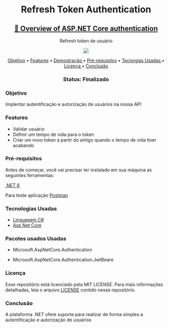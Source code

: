 <h1 align="center" > Refresh Token Authentication </h1>
<h2 align="center">
    <a href="https://docs.microsoft.com/en-us/aspnet/core/security/authentication/?view=aspnetcore-6.0">🔗 Overview of ASP.NET Core authentication</a>
</h2>
<p align="center"> Refresh token de usuário </p>
<p align="center">
<img src="https://img.shields.io/github/license/MarlysonMendes/TestMinimalAPI"/>
</p>

<p align="center">
 <a href="#Objetivo">Objetivo</a> •
 <a href="#Features">Features</a> •
 <a href="#Demostração">Demostração  </a> • 
 <a href="#Pre-requisitos">Pré-requisitos</a> • 
 <a href="#Tecnogias">Tecnogias Usadas  </a> • 
 <a href="#licenca">Licença  </a> • 
 <a href="#conclusao">Conclusão  </a>
</p>
<h3 align="center"> 
 Status:	Finalizado
</h4>
<h3 name = "Objetivo"> Objetivo </h3>
<p> Implentar autentificação e autorização de usuários na nossa API </p>

<h3 name = "Features" >Features</h3>
<ul>
 <li>Validar usuário</li>
 <li>Definir um tempo de vida para o token</li>
 <li>Criar um novo token a partir do antigo quando o tempo de vida tiver acabando</li>
 </ul>
 
  
  <h3 name="Pre-requisitos" >Pré-requisitos</h3>
  <p>Antes de começar, você vai precisar ter instalado em sua máquina as seguintes ferramentas:</p>
  <a href="https://dotnet.microsoft.com/en-us/download/dotnet/6.0" > .NET 6 </a>
  <p></p>
  <p>Para teste aplicação <a href="https://www.postman.com/downloads/">Postman </a></p>
  
  <h3 name = "Tecnogias" >Tecnologias Usadas</h3>
<ul>
 <li><a href="https://docs.microsoft.com/pt-br/dotnet/csharp/">Linguagem C# </a></li>
 <li><a href="https://docs.microsoft.com/pt-br/aspnet/core/?view=aspnetcore-6.0">Asp Net Core </a></li>
</ul>
   <h3 >Pacotes usados Usadas</h3>
<ul>
 <li><p >Microsoft.AspNetCore.Authentication </p></li>
 <li><p>Microsoft.AspNetCore.Authentication.JwtBeare </p></li>
</ul>
 
 <h3 name="licenca"> Licença </h3>
 <p>Esse repositório está licenciado pela MIT LICENSE. Para mais informações detalhadas, leia o arquivo <a href="https://github.com/MarlysonMendes/ApiAuth/blob/main/LICENSE">LICENSE</a> contido nesse repositório.</p>
 
 <h3 name = "conclusao"> Conclusão </h3>
 <p>A plataforma .NET ofere suporte para realizar de forma simples a autentificação e autorização de usuários</p>
 
